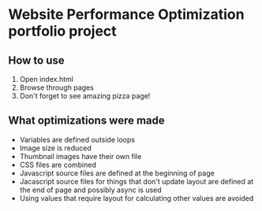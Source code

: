 # Website Performance Optimization portfolio project

## How to use

1. Open index.html
2. Browse through pages
3. Don't forget to see amazing pizza page!

## What optimizations were made

- Variables are defined outside loops
- Image size is reduced
- Thumbnail images have their own file
- CSS files are combined
- Javascript source files are defined at the beginning of page
- Jacascript source files for things that don't update layout are defined at the end of page and possibly async is used
- Using values that require layout for calculating other values are avoided